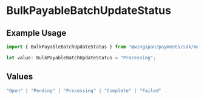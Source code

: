 # BulkPayableBatchUpdateStatus

## Example Usage

```typescript
import { BulkPayableBatchUpdateStatus } from "@wingspan/payments/sdk/models/shared";

let value: BulkPayableBatchUpdateStatus = "Processing";
```

## Values

```typescript
"Open" | "Pending" | "Processing" | "Complete" | "Failed"
```